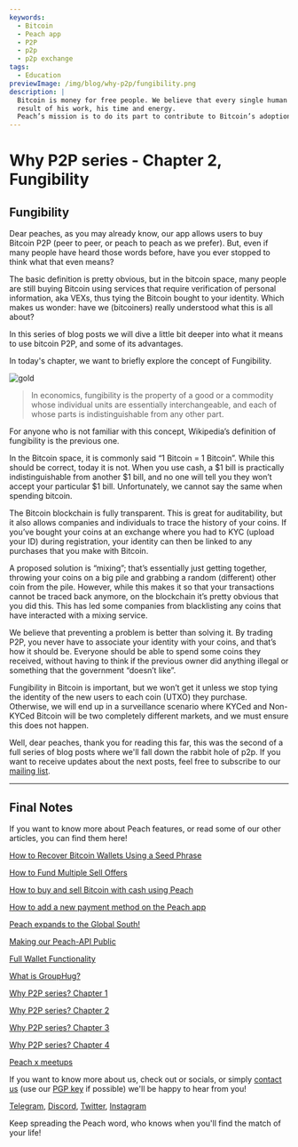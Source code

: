 ```yaml
---
keywords:
  - Bitcoin
  - Peach app
  - P2P
  - p2p
  - p2p exchange
tags:
  - Education
previewImage: /img/blog/why-p2p/fungibility.png
description: |
  Bitcoin is money for free people. We believe that every single human being has the right to choose which money he uses to store his wealth, the
  result of his work, his time and energy.
  Peach’s mission is to do its part to contribute to Bitcoin’s adoption in the hands of the people.
---
```


# Why P2P series - Chapter 2, Fungibility

## Fungibility

Dear peaches, as you may already know, our app allows users to buy Bitcoin P2P (peer to peer, or peach to peach as we prefer). But, even if many people have heard those words before, have you ever stopped to think what that even means?

The basic definition is pretty obvious, but in the bitcoin space, many people are still buying Bitcoin using services that require verification of personal information, aka VEXs, thus tying the Bitcoin bought to your identity. Which makes us wonder: have we (bitcoiners) really understood what this is all about?

In this series of blog posts we will dive a little bit deeper into what it means to use bitcoin P2P, and some of its advantages.

In today's chapter, we want to briefly explore the concept of Fungibility.

![gold](/img/blog/why-p2p/fungibility.png)

> In economics, fungibility is the property of a good or a commodity whose individual units are essentially interchangeable, and each of whose parts is indistinguishable from any other part.

For anyone who is not familiar with this concept, Wikipedia’s definition of fungibility is the previous one.

In the Bitcoin space, it is commonly said “1 Bitcoin = 1 Bitcoin”. While this should be correct, today it is not. When you use cash, a $1 bill is practically indistinguishable from another $1 bill, and no one will tell you they won’t accept your particular $1 bill. Unfortunately, we cannot say the same when spending bitcoin.

The Bitcoin blockchain is fully transparent. This is great for auditability, but it also allows companies and individuals to trace the history of your coins. If you’ve bought your coins at an exchange where you had to KYC (upload your ID) during registration, your identity can then be linked to any purchases that you make with Bitcoin.

A proposed solution is “mixing”; that’s essentially just getting together, throwing your coins on a big pile and grabbing a random (different) other coin from the pile. However, while this makes it so that your transactions cannot be traced back anymore, on the blockchain it’s pretty obvious that you did this. This has led some companies from blacklisting any coins that have interacted with a mixing service.

We believe that preventing a problem is better than solving it. By trading P2P, you never have to associate your identity with your coins, and that’s how it should be. Everyone should be able to spend some coins they received, without having to think if the previous owner did anything illegal or something that the government “doesn’t like”.

Fungibility in Bitcoin is important, but we won’t get it unless we stop tying the identity of the new users to each coin (UTXO) they purchase. Otherwise, we will end up in a surveillance scenario where KYCed and Non-KYCed Bitcoin will be two completely different markets, and we must ensure this does not happen.

Well, dear peaches, thank you for reading this far, this was the second of a full series of blog posts where we'll fall down the rabbit hole of p2p. If you want to receive updates about the next posts, feel free to subscribe to our [mailing list](https://peachbitcoin.com).

---

## Final Notes

If you want to know more about Peach features, or read some of our other articles, you can find them here!

[How to Recover Bitcoin Wallets Using a Seed Phrase](https://peachbitcoin.com/blog/how-to-restore-peach-wallet/)

[How to Fund Multiple Sell Offers](https://peachbitcoin.com/blog/funding-multiple-sell-offers/)

[How to buy and sell Bitcoin with cash using Peach](https://peachbitcoin.com/blog/how-to-buy-and-sell-bitcoin-with-cash-using-peach/)

[How to add a new payment method on the Peach app](https://peachbitcoin.com/blog/how-to-add-a-payment-method/)

[Peach expands to the Global South!](https://peachbitcoin.com/blog/peach-expands-to-the-global-south/)

[Making our Peach-API Public](https://peachbitcoin.com/blog/making-our-peach-api-public/)

[Full Wallet Functionality](https://peachbitcoin.com/blog/full-wallet-functionality/)

[What is GroupHug?](https://peachbitcoin.com/blog/group-hug/)

[Why P2P series? Chapter 1](https://peachbitcoin.com/blog/why-p2p-chapter-1/)

[Why P2P series? Chapter 2](https://peachbitcoin.com/blog/why-p2p-chapter-2/)

[Why P2P series? Chapter 3](https://peachbitcoin.com/blog/why-p2p-chapter-3-circular-economies/)

[Why P2P series? Chapter 4](https://peachbitcoin.com/blog/why-p2p-chapter-4-chains-of-trust/)

[Peach x meetups](https://peachbitcoin.com/blog/peach-for-meetups/)

If you want to know more about us, check out or socials, or simply [contact us](mailto:hello@peachbitcoin.com) (use our [PGP key](https://keys.openpgp.org/vks/v1/by-fingerprint/48339A19645E2E53488E0E5479E1B270FACD1BD2) if possible) we'll be happy to hear from you!

[Telegram](https://t.me/peachtopeach), [Discord](https://discord.gg/ypeHz3SW54), [Twitter](https://twitter.com/peachbitcoin), [Instagram](https://instagram.com/peachbitcoin)

Keep spreading the Peach word, who knows when you'll find the match of your life!
